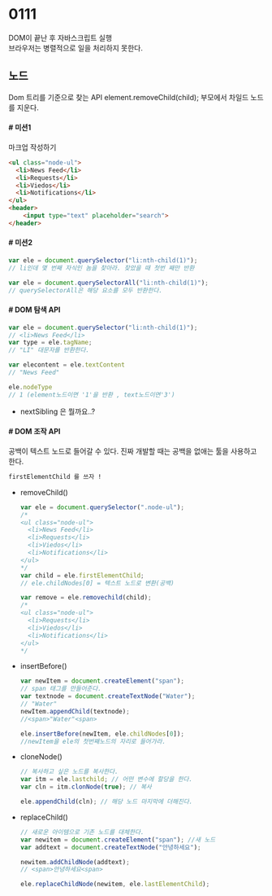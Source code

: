 # 0111
DOM이 끝난 후 자바스크립트 실행  
브라우저는 병렬적으로 일을 처리하지 못한다. 

## 노드 
Dom 트리를 기준으로 찾는 API 
element.removeChild(child);
부모에서 차일드 노드를 지운다. 
#### # 미션1

마크업 작성하기 
```html
<ul class="node-ul">
  <li>News Feed</li>
  <li>Requests</li>
  <li>Viedos</li>
  <li>Notifications</li>
</ul> 
<header>
    <input type="text" placeholder="search">
</header>
```

#### # 미션2

```javascript
var ele = document.querySelector("li:nth-child(1)");
// li인데 몇 번째 자식인 놈을 찾아라. 찾았을 때 첫번 째만 반환

var ele = document.querySelectorAll("li:nth-child(1)");
// querySelectorAll은 해당 요소를 모두 반환한다.
```

#### # DOM  탐색 API

```javascript
var ele = document.querySelector("li:nth-child(1)");
// <li>News Feed</li>
var type = ele.tagName;
// "LI" 대문자를 반환한다.

var elecontent = ele.textContent
// "News Feed"

ele.nodeType 
// 1 (element노드이면 '1'을 반환 , text노드이면'3')

```

- nextSibling 은 뭘까요..?

#### # DOM 조작 API

공백이 텍스트 노드로 들어갈 수 있다. 
진짜 개발할 때는 공백을 없애는 툴을 사용하고 한다. 

```html
firstElementChild 를 쓰자 ! 
```

- removeChild()

  ```javascript
  var ele = document.querySelector(".node-ul");
  /*
  <ul class="node-ul">
    <li>News Feed</li>
    <li>Requests</li>
    <li>Viedos</li>
    <li>Notifications</li>
  </ul>
  */
  var child = ele.firstElementChild;
  // ele.childNodes[0] = 텍스트 노드로 변환(공백)

  var remove = ele.removechild(child);
  /*
  <ul class="node-ul">
    <li>Requests</li>
    <li>Viedos</li>
    <li>Notifications</li>
  </ul>
  */
  ```

- insertBefore()

  ```Javascript
  var newItem = document.createElement("span");
  // span 태그를 만들어준다.
  var textnode = document.createTextNode("Water");
  // "Water"
  newItem.appendChild(textnode);
  //<span>"Water"<span>

  ele.insertBefore(newItem, ele.childNodes[0]);
  //newItem을 ele의 첫번째노드의 자리로 들어가라.
  ```

- cloneNode()

  ```javascript
  // 복사하고 싶은 노드를 복사한다.
  var itm = ele.lastchild; // 어떤 변수에 할당을 한다.
  var cln = itm.clonNode(true); // 복사 

  ele.appendChild(cln); // 해당 노드 마지막에 더해진다.
  ```

- replaceChild()

  ```javascript
  // 새로운 아이템으로 기존 노드를 대체한다.
  var newitem = document.createElement("span"); //새 노드
  var addtext = document.createTextNode("안녕하세요");

  newitem.addChildNode(addtext);
  // <span>안녕하세요<span>

  ele.replaceChildNode(newitem, ele.lastElementChild);
  ```

  ​